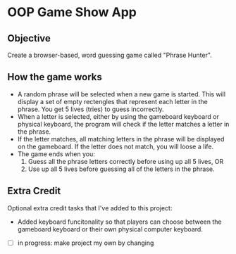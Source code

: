 # OOP Game Show App

## Objective

<p>Create a browser-based, word guessing game called "Phrase Hunter".</p>

## How the game works

- A random phrase will be selected when a new game is started. This will display a set of empty rectengles that represent each letter in the phrase. You get 5 lives (tries) to guess incorrectly.
- When a letter is selected, either by using the gameboard keyboard or physical keyboard, the program will check if the letter matches a letter in the phrase.
- If the letter matches, all matching letters in the phrase will be displayed on the gameboard. If the letter does not match, you will loose a life.
- The game ends when you:
  1. Guess all the phrase letters correctly before using up all 5 lives, OR
  2. Use up all 5 lives before guessing all of the letters in the phrase.

## Extra Credit

Optional extra credit tasks that I've added to this project:

- Added keyboard funcitonality so that players can choose between the gameboard keyboard or their own physical computer keyboard.
- [ ] in progress: make project my own by changing
